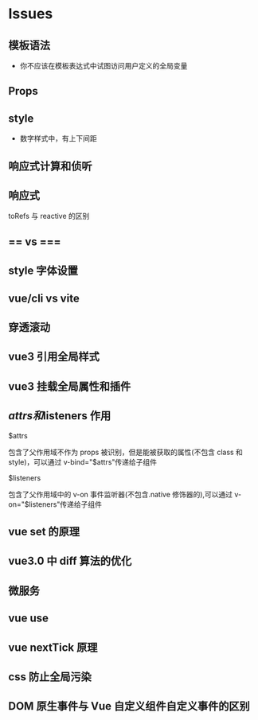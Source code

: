 <!--
 * @Author: your name
 * @Date: 2021-02-19 09:27:50
 * @LastEditTime: 2021-06-24 16:29:45
 * @LastEditors: Please set LastEditors
 * @Description: In User Settings Edit
 * @FilePath: \vue-note\Vue\issues.md
-->

# Issues

## 模板语法

- 你不应该在模板表达式中试图访问用户定义的全局变量

## Props

## style

- 数字样式中，有上下间距

## 响应式计算和侦听

## 响应式

toRefs 与 reactive 的区别

## == vs ===

## style 字体设置

## vue/cli vs vite

## 穿透滚动

## vue3 引用全局样式

## vue3 挂载全局属性和插件

## $attrs 和$listeners 作用

$attrs

包含了父作用域不作为 props 被识别，但是能被获取的属性(不包含 class 和 style)，可以通过 v-bind="$attrs"传递给子组件

$listeners

包含了父作用域中的 v-on 事件监听器(不包含.native 修饰器的),可以通过 v-on="$listeners"传递给子组件

## vue set 的原理

## vue3.0 中 diff 算法的优化

## 微服务

## vue use

## vue nextTick 原理

## css 防止全局污染

## DOM 原生事件与 Vue 自定义组件自定义事件的区别
